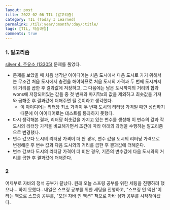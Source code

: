 ```yaml
---
layout: post
title: 2022-02-06 TIL (알고리즘) 
category: TIL (Today I Learned)
permalink: /til/:year/:month/:day/:title/
tags: [TIL, 학습과정]
comments: true
---
```




### 1. 알고리즘

[silver 4. 주유소 (13305)](https://sulimchoi.github.io/algorithm/2022/02/06/oilbank/) 문제를 풀었다.

- 문제를 보았을 때 처음 생각난 아이디어는 처음 도시에서 다음 도시로 가기 위해서는 무조건 처음 도시에서 충전을 해야하므로 처음 도시의 가격과 두 번째 도시까지의 거리를 곱한 후 결과값에 저장하고, 그 다음에는 남은 도시까지의 거리의 합과 wons에 저장되어있는 값들 중 첫 번째와 마지막s의 값을 제외하고 최솟값을 가져와 곱해준 후 결과값에 더해주면 될 것이라고 생각했다.
  - 이 아이디어는 리터당 최소 가격이 두 번째 도시의 리터당 가격일 때만 성립하기 때문에 이 아이디어로는 테스트를 통과하지 못했다.
-  다시 생각해본 결과, 리터당 최솟값을 가지고 있는 변수를 생성해 이 변수의 값과 각 도시의 리터당 가격을 비교해가면서 조건에 따라 아래의 과정을 수행하는 알고리즘으로 변경했다.
  - 변수 값보다 도시의 리터당 가격이 더 싼 경우, 변수 값을 도시의 리터당 가격으로 변경해준 후 변수 값과 다음 도시와의 거리를 곱한 후 결과값에 더해준다.
  - 변수 값보다 도시의 리터당 가격이 더 비싼 경우, 기존의 변수값에 다음 도시와의 거리를 곱한 후 결과값에 더해준다. 





### 2

어제부로 자바의 정석 공부가 끝났다. 원래 오늘 스프링 공부를 위한  세팅을 진행하려 했으나... 하지 못했다.. 내일은 스프링 공부를 위한 세팅을 진행하고, "스프링 인 액션"이라는 책으로 스프링 공부를, "모던 자바 인 액션" 책으로 자바 심화 공부를 시작해야겠다.
